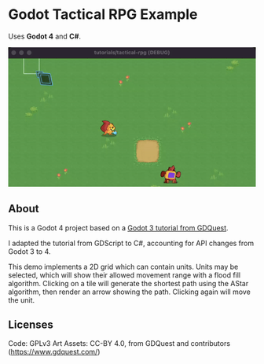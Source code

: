 # Godot Tactical RPG Example

Uses **Godot 4** and **C#**.

![Demo](demo.gif)

## About

This is a Godot 4 project based on a
[Godot 3 tutorial from GDQuest](https://www.gdquest.com/tutorial/godot/2d/tactical-rpg-movement/).

I adapted the tutorial from GDScript to C#, accounting for API changes from
Godot 3 to 4.

This demo implements a 2D grid which can contain units. Units may be selected,
which will show their allowed movement range with a flood fill algorithm. 
Clicking on a tile will generate the shortest path using the AStar algorithm,
then render an arrow showing the path. Clicking again will move the unit.

## Licenses

Code: GPLv3
Art Assets: CC-BY 4.0, from GDQuest and contributors (https://www.gdquest.com/)
